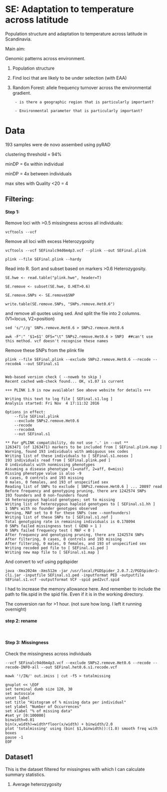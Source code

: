 # SE: Adaptation to temperature across latitude

Population structure and adaptation to temperature across latitude in Scandinavia. 

Main aim: 

Genomic patterns across environment. 

1. Population structure

2. Find loci that are likely to be under selection (with EAA)

3. Random Forest: allele frequency turnover across the environmental gradient. 
		
		- is there a geographic region that is particularly important?
	
		- Environmental parameter that is particularly important?


# Data

193 samples were de novo assembed using pyRAD

clustering threshold = 94%

minDP = 6x within individual

minDP = 4x between individuals

max sites with Quality <20 = 4


## Filtering: 


#### Step 1: 

Remove loci with >0.5 missingness across all individuals: 

```
vcftools --vcf 

```





Remove all loci with excess Heterozygosity
```
vcftools --vcf SEFinalc94d6m4p3.vcf --plink --out SEFinal.plink

plink --file SEFinal.plink --hardy
```

Read into R. Sort and subset based on markers >0.6 Heterozygosity. 
```
SE.hwe <- read.table("plink.hwe", header=T)

SE.remove <- subset(SE.hwe, O.HET>0.6)

SE.remove.SNPs <- SE.remove$SNP

write.table(SE.remove.SNPs, "SNPs.remove.Het0.6")
```
and remove all quotes using sed. And split the file into 2 columns. (V1=locus, V2=position)

```
sed 's/"//g' SNPs.remove.Het0.6 > SNPs2.remove.Het0.6

awk -F":" '$1=$1' OFS="\t" SNPs2.remove.Het0.6 > SNP3  ##can't use this method. vcf doesn't recognise these names
```

Remove these SNPs from the plink file

```
plink --file SEFinal.plink --exclude SNPs2.remove.Het0.6 --recode --recodeA --out SEFinal.s1


Web-based version check ( --noweb to skip )
Recent cached web-check found... OK, v1.07 is current

+++ PLINK 1.9 is now available! See above website for details +++ 

Writing this text to log file [ SEFinal.s1.log ]
Analysis started: Fri Nov  4 17:11:32 2016

Options in effect:
	--file SEFinal.plink
	--exclude SNPs2.remove.Het0.6
	--recode
	--recodeA
	--out SEFinal.s1

** For gPLINK compatibility, do not use '.' in --out **
1263471 (of 1263471) markers to be included from [ SEFinal.plink.map ]
Warning, found 193 individuals with ambiguous sex codes
Writing list of these individuals to [ SEFinal.s1.nosex ]
193 individuals read from [ SEFinal.plink.ped ] 
0 individuals with nonmissing phenotypes
Assuming a disease phenotype (1=unaff, 2=aff, 0=miss)
Missing phenotype value is also -9
0 cases, 0 controls and 193 missing
0 males, 0 females, and 193 of unspecified sex
Reading list of SNPs to exclude [ SNPs2.remove.Het0.6 ] ... 20897 read
Before frequency and genotyping pruning, there are 1242574 SNPs
193 founders and 0 non-founders found
16 heterozygous haploid genotypes; set to missing
Writing list of heterozygous haploid genotypes to [ SEFinal.s1.hh ]
1 SNPs with no founder genotypes observed
Warning, MAF set to 0 for these SNPs (see --nonfounders)
Writing list of these SNPs to [ SEFinal.s1.nof ]
Total genotyping rate in remaining individuals is 0.178094
0 SNPs failed missingness test ( GENO > 1 )
0 SNPs failed frequency test ( MAF < 0 )
After frequency and genotyping pruning, there are 1242574 SNPs
After filtering, 0 cases, 0 controls and 193 missing
After filtering, 0 males, 0 females, and 193 of unspecified sex
Writing recoded ped file to [ SEFinal.s1.ped ] 
Writing new map file to [ SEFinal.s1.map ] 

```


And convert to vcf using pgdspider
```
java -Xmx2024m -Xms512m -jar /usr/local/PGDSpider_2.0.7.2/PGDSpider2-cli.jar -inputfile SEFinal.s1.ped -inputformat PED -outputfile SEFinal.s1.vcf -outputformat VCF -spid ped2vcf.spid 
```
I had to increase the memory allowance here. And remember to include the path to file.spid in the spid file. Even if it is in the working directory. 

The conversion ran for >1 hour. (not sure how long. I left it running overnight)


#### step 2: rename

```


```




#### Step 3: Missingness

Check the missingness across individuals
```
--vcf SEFinalc94d6m4p3.vcf --exclude SNPs2.remove.Het0.6 --recode --recode-INFO-all --out SEFinal.het0.6.s1.recode.vcf

mawk '!/IN/' out.imiss | cut -f5 > totalmissing

gnuplot << \EOF 
set terminal dumb size 120, 30
set autoscale 
unset label
set title "Histogram of % missing data per individual"
set ylabel "Number of Occurrences"
set xlabel "% of missing data"
#set yr [0:100000]
binwidth=0.01
bin(x,width)=width*floor(x/width) + binwidth/2.0
plot 'totalmissing' using (bin( $1,binwidth)):(1.0) smooth freq with boxes
pause -1
EOF
```





## Dataset1

This is the dataset filtered for missingnes with which I can calculate summary statistics. 

1. Average heterozygosity

